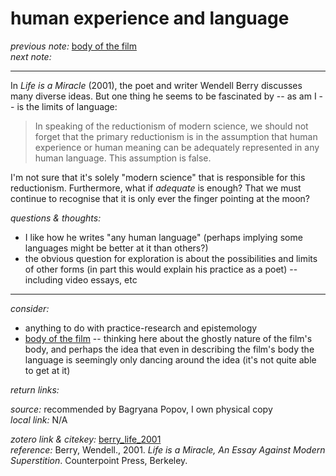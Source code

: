# human experience and language

_previous note:_  [body of the film](x-devonthink-item://1FCD4249-B65C-4BD4-B9B3-9D1567073C59)     
_next note:_  

---

In _Life is a Miracle_ (2001), the poet and writer Wendell Berry discusses many diverse ideas. But one thing he seems to be fascinated by -- as am I -- is the limits of language:

>In speaking of the reductionism of modern science, we should not forget that the primary reductionism is in the assumption that human experience or human meaning can be adequately represented in any human language. This assumption is false.

I'm not sure that it's solely "modern science" that is responsible for this reductionism. Furthermore, what if _adequate_ is enough? That we must continue to recognise that it is only ever the finger pointing at the moon? 

_questions & thoughts:_

- I like how he writes "any human language" (perhaps implying some languages might be better at it than others?)
- the obvious question for exploration is about the possibilities and limits of other forms (in part this would explain his practice as a poet) -- including video essays, etc

--- 

_consider:_ 

- anything to do with practice-research and epistemology
- [body of the film](x-devonthink-item://1FCD4249-B65C-4BD4-B9B3-9D1567073C59) -- thinking here about the ghostly nature of the film's body, and perhaps the idea that even in describing the film's body the language is seemingly only dancing around the idea (it's not quite able to get at it)

_return links:_ 



_source:_ recommended by Bagryana Popov, I own physical copy      
_local link:_ N/A

_zotero link & citekey:_ [berry_life_2001](zotero://select/items/1_9DLVQHSG)  
_reference:_ Berry, Wendell., 2001. _Life is a Miracle, An Essay Against Modern Superstition_. Counterpoint Press, Berkeley.


